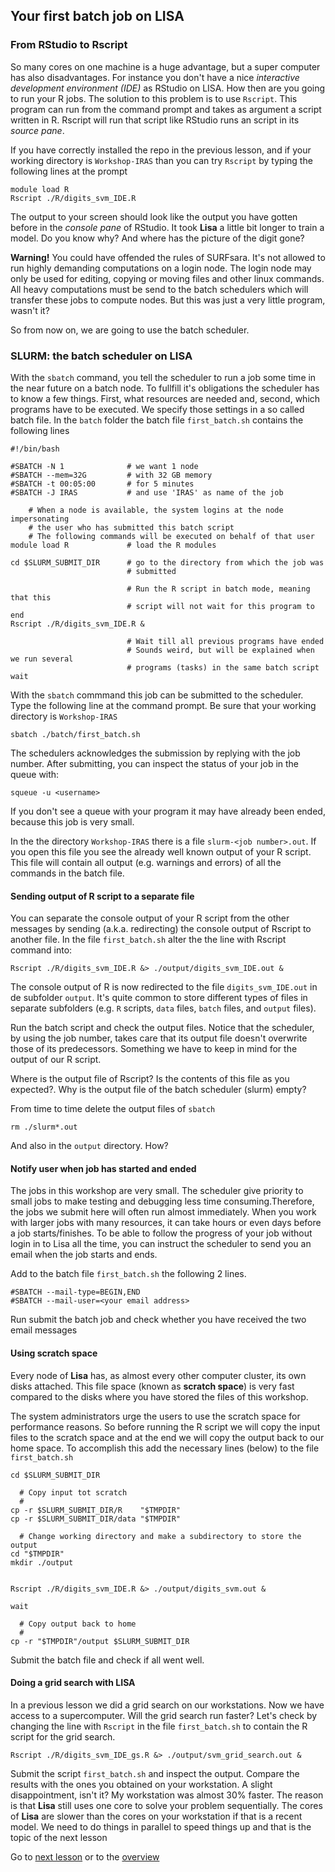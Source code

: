 ## Your first batch job on LISA

### From RStudio to Rscript

So many cores on one machine is a huge advantage, but a super computer has also disadvantages.
For instance you don't have a nice _interactive development environment (IDE)_ as RStudio on LISA. How then are you going to run your R jobs. The solution to this problem is to use `Rscript`.
This program can run from the command prompt and takes as argument a script written in R. Rscript will run that script like RStudio runs an script in its _source pane_.

If you have correctly installed the repo in the previous lesson, and if your working directory is `Workshop-IRAS` than you can try `Rscript` by typing the following lines at the prompt

```
module load R
Rscript ./R/digits_svm_IDE.R
```

The output to your screen should look like the output you have gotten before in the _console pane_ of RStudio. It took **Lisa** a little bit longer to train a model. Do you know why? And where has the picture of the digit gone?

**Warning!** You could have offended the rules of SURFsara. It's not allowed to run highly demanding computations on a login node. The login node may only be used for editing, copying or moving files and other linux commands. All heavy computations must be send to the batch schedulers which will transfer these jobs to compute nodes. But this was just a very little program, wasn't it?

So from now on, we are going to use the batch scheduler. 

### SLURM: the batch scheduler on LISA

With the `sbatch` command, you tell the scheduler to run a job some time in the near future on a batch node. To fullfill it's obligations the scheduler has to know a few things. First, what resources are needed and, second, which programs have to be executed. We specify those settings in a so called batch file. In the `batch` folder the batch file `first_batch.sh` contains the following lines

```
#!/bin/bash           
                    
#SBATCH -N 1              # we want 1 node
#SBATCH --mem=32G         # with 32 GB memory
#SBATCH -t 00:05:00       # for 5 minutes
#SBATCH -J IRAS           # and use 'IRAS' as name of the job

    # When a node is available, the system logins at the node impersonating
    # the user who has submitted this batch script
    # The following commands will be executed on behalf of that user
module load R             # load the R modules

cd $SLURM_SUBMIT_DIR      # go to the directory from which the job was
                          # submitted
                          
                          # Run the R script in batch mode, meaning that this
                          # script will not wait for this program to end
Rscript ./R/digits_svm_IDE.R &

                          # Wait till all previous programs have ended
                          # Sounds weird, but will be explained when we run several 
                          # programs (tasks) in the same batch script
wait
```

With the `sbatch` commmand this job can be submitted to the scheduler. Type the following line at the command prompt. Be sure that your working directory is `Workshop-IRAS`

```
sbatch ./batch/first_batch.sh
```

The schedulers acknowledges the submission by replying with the job number.
After submitting, you can inspect the status of your job in the queue with:

```
squeue -u <username>
```

If you don't see a queue with your program it may have already been ended, because this job is very small.

In the the directory `Workshop-IRAS` there is a file `slurm-<job number>.out`. If you open this file you see the already well known output of your R script. This file will contain all output (e.g. warnings and errors) of all the commands in the batch file.

#### Sending output of R script to a separate file

You can separate the console output of your R script from the other messages by sending (a.k.a. redirecting) the console output of Rscript to another file. In the file `first_batch.sh` alter the the line with Rscript command into:

```
Rscript ./R/digits_svm_IDE.R &> ./output/digits_svm_IDE.out &
```

The console output of R is now redirected to the file `digits_svm_IDE.out` in de subfolder `output`. It's quite common to store different types of files in separate subfolders (e.g. `R` scripts, `data` files, `batch` files, and `output` files).

Run the batch script and check the output files. Notice that the scheduler, by using the job number, takes care that its output file doesn't overwrite those of its predecessors. Something we have to keep in mind for the output of our R script. 

Where is the output file of Rscript? Is the contents of this file as you expected?. Why is the output file of the batch scheduler (slurm) empty?

From time to time delete the output files of `sbatch`

```
rm ./slurm*.out
```

And also in the `output` directory. How?


#### Notify user when job has started and ended

The jobs in this workshop are very small. The scheduler give priority to small jobs to make testing and debugging less time consuming.Therefore, the jobs we submit here will often run almost immediately. When you work with larger jobs with many resources, it can take hours or even days before a job starts/finishes. To be able to follow the progress of your job without login in to Lisa all the time, you can instruct the scheduler to send you an email when the job starts and ends.

Add to the batch file `first_batch.sh` the following 2 lines.

```
#SBATCH --mail-type=BEGIN,END
#SBATCH --mail-user=<your email address>
```

Run submit the batch job and check whether you have received the two email messages


#### Using **scratch** space

Every node of **Lisa** has, as almost every other computer cluster, its own disks attached. This file space (known as **scratch space**) is very fast compared to the disks where you have stored the files of this workshop.

The system administrators urge the users to use the scratch space for performance reasons. So before running the R script we will copy the input files to the scratch space and at the end we will copy the output back to our home space. To accomplish this add the necessary lines (below) to the file `first_batch.sh`

```
cd $SLURM_SUBMIT_DIR

  # Copy input tot scratch
  #
cp -r $SLURM_SUBMIT_DIR/R    "$TMPDIR"
cp -r $SLURM_SUBMIT_DIR/data "$TMPDIR"

  # Change working directory and make a subdirectory to store the output
cd "$TMPDIR"
mkdir ./output


Rscript ./R/digits_svm_IDE.R &> ./output/digits_svm.out &

wait

  # Copy output back to home
  # 
cp -r "$TMPDIR"/output $SLURM_SUBMIT_DIR
```

Submit the batch file and check if all went well.

#### Doing a grid search with LISA

In a previous lesson we did a grid search on our workstations. Now we have access to a supercomputer. Will the grid search run faster? Let's check by changing the line with `Rscript` in the file `first_batch.sh` to contain the R script for the grid search.

```
Rscript ./R/digits_svm_IDE_gs.R &> ./output/svm_grid_search.out &
```

Submit the script `first_batch.sh` and inspect the output. Compare the results with the ones you obtained on your workstation. A slight disappointment, isn't it? My workstation was almost 30% faster. The reason is that **Lisa** still uses one core to solve your problem sequentially. The cores of **Lisa** are slower than the cores on your workstation if that is a recent model. We need to do things in parallel to speed things up and that is the topic of the next lesson

Go to [next lesson](./hpc_on_lisa.md) or to the [overview](./overview.md)















